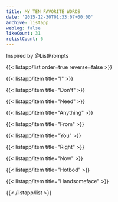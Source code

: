 ```yaml
---
title: MY TEN FAVORITE WORDS
date: '2015-12-30T01:33:07+00:00'
archive: listapp
weblog: false
likeCount: 31
relistCount: 6
---
```


Inspired by @ListPrompts

<!--more-->

{{< listapp/list order=true reverse=false >}}

   {{< listapp/item title="I" >}}

   {{< listapp/item title="Don't" >}}

   {{< listapp/item title="Need" >}}

   {{< listapp/item title="Anything" >}}

   {{< listapp/item title="From" >}}

   {{< listapp/item title="You" >}}

   {{< listapp/item title="Right" >}}

   {{< listapp/item title="Now" >}}

   {{< listapp/item title="Hotbod" >}}

   {{< listapp/item title="Handsomeface" >}}

{{< /listapp/list >}}

